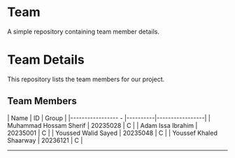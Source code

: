 # Team
A simple repository containing team member details.

# Team Details

This repository lists the team members for our project.

## Team Members

| Name                                | ID       | Group           |
|-----------------    -               |----------|-----------------|
| Muhammad Hossam Sherif              | 20235028 | C      |
| Adam Issa Ibrahim                   | 20235001 | C      |
| Youssed Walid Sayed                 | 20235048 | C      |
| Youssef Khaled Shaarway             | 20236121 | C      |

---

